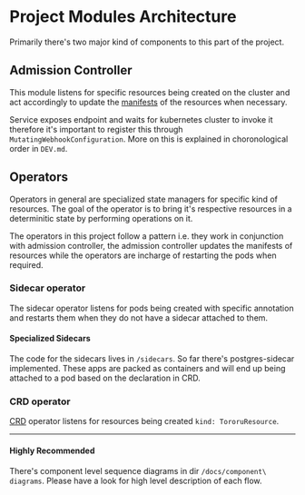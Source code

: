 # Project Modules Architecture

Primarily there's two major kind of components to this part of the project.

## Admission Controller

This module listens for specific resources being created on the cluster and act accordingly to update the [manifests](https://faun.pub/understanding-the-kubernetes-manifest-e96d680f2a11) of the resources when necessary.

Service exposes endpoint and waits for kubernetes cluster to invoke it therefore it's important to register this through `MutatingWebhookConfiguration`. More on this is explained in choronological order in `DEV.md`.

## Operators

Operators in general are specialized state managers for specific kind of resources. The goal of the operator is to bring it's respective resources in a determinitic state by performing operations on it.

The operators in this project follow a pattern i.e. they work in conjunction with admission controller, the admission controller updates the manifests of resources while the operators are incharge of restarting the pods when required.

### Sidecar operator

The sidecar operator listens for pods being created with specific annotation and restarts them when they do not have a sidecar attached to them.

#### Specialized Sidecars

The code for the sidecars lives in `/sidecars`. So far there's postgres-sidecar implemented. These apps are packed as containers and will end up being attached to a pod based on the declaration in CRD.

### CRD operator

[CRD](https://kubernetes.io/docs/concepts/extend-kubernetes/api-extension/custom-resources/) operator listens for resources being created `kind: TororuResource`.

---

#### Highly Recommended

There's component level sequence diagrams in dir `/docs/component\ diagrams`. Please have a look for high level description of each flow.
